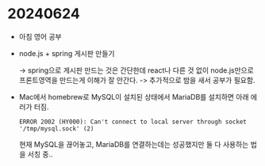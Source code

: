 # 20240624

- 아침 영어 공부
- node.js + spring 게시판 만들기 
  
  -> spring으로 게시판 만드는 것은 간단한데 react나 다른 것 없이 node.js만으로 프론트영역을 만드는게 이해가 잘 안간다.
  -> 추가적으로 밤을 새서 공부가 필요함.
- Mac에서 homebrew로 MySQL이 설치된 상태에서 MariaDB를 설치하면 아래 에러가 터짐.
  ~~~
  ERROR 2002 (HY000): Can't connect to local server through socket '/tmp/mysql.sock' (2)
  ~~~
  현재 MySQL을 끊어놓고, MariaDB를 연결하는데는 성공했지만 둘 다 사용하는 법을 서칭 중..